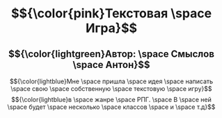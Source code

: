 <div align = "center">
 
 # $${\color{pink}Текстовая \space Игра}$$
 ## $${\color{lightgreen}Автор: \space Смыслов \space Антон}$$
 
</div>

$${\color{lightblue}Мне \space пришла \space идея \space написать \space свою \space собственную \space текстовую \space игру}$$
$${\color{lightblue}в \space жанре \space РПГ. \space В \space ней \space будет \space несколько \space классов \space и \space т.д}$$
